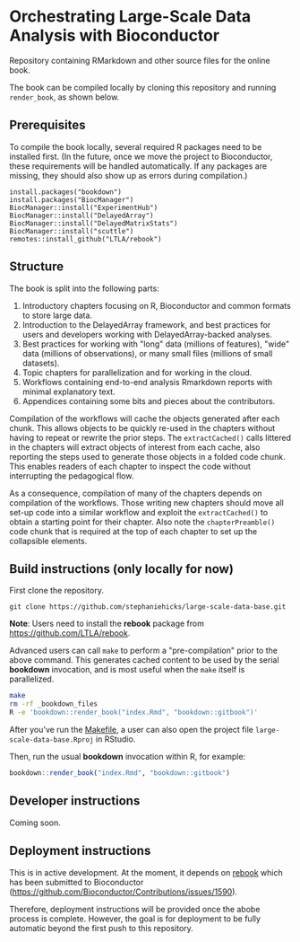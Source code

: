 # Orchestrating Large-Scale Data Analysis with Bioconductor

Repository containing RMarkdown and other source files for the online book. 

The book can be compiled locally by cloning this repository and running `render_book`, as shown below.


## Prerequisites

To compile the book locally, several required R packages need to be installed first. (In the future, once we move the project to Bioconductor, these requirements will be handled automatically. If any packages are missing, they should also show up as errors during compilation.)

```
install.packages("bookdown")
install.packages("BiocManager")
BiocManager::install("ExperimentHub")
BiocManager::install("DelayedArray")
BiocManager::install("DelayedMatrixStats")
BiocManager::install("scuttle")
remotes::install_github("LTLA/rebook")
```

## Structure

The book is split into the following parts:

1. Introductory chapters focusing on R, Bioconductor and common formats to store large data.
2. Introduction to the DelayedArray framework, and best practices for users and developers working with DelayedArray-backed analyses.
3. Best practices for working with "long" data (millions of features), "wide" data (millions of observations), or many small files (millions of small datasets). 
4. Topic chapters for parallelization and for working in the cloud.
4. Workflows containing end-to-end analysis Rmarkdown reports with minimal explanatory text.
5. Appendices containing some bits and pieces about the contributors.

Compilation of the workflows will cache the objects generated after each chunk.
This allows objects to be quickly re-used in the chapters without having to repeat or rewrite the prior steps.
The `extractCached()` calls littered in the chapters will extract objects of interest from each cache,
also reporting the steps used to generate those objects in a folded code chunk.
This enables readers of each chapter to inspect the code without interrupting the pedagogical flow.

As a consequence, compilation of many of the chapters depends on compilation of the workflows.
Those writing new chapters should move all set-up code into a similar workflow 
and exploit the `extractCached()` to obtain a starting point for their chapter.
Also note the `chapterPreamble()` code chunk that is required at the top of each chapter to set up the collapsible elements.

## Build instructions (only locally for now)

First clone the repository.

```
git clone https://github.com/stephaniehicks/large-scale-data-base.git
```

**Note**: Users need to install the **rebook** package from https://github.com/LTLA/rebook.

Advanced users can call `make` to perform a "pre-compilation" prior to the above command.
This generates cached content to be used by the serial **bookdown** invocation,
and is most useful when the `make` itself is parallelized.

```sh
make
rm -rf _bookdown_files
R -e 'bookdown::render_book("index.Rmd", "bookdown::gitbook")'
```

After you've run the [Makefile](Makefile), a user can also open the project file `large-scale-data-base.Rproj` in RStudio. 

Then, run the usual **bookdown** invocation within R, for example:

```r
bookdown::render_book("index.Rmd", "bookdown::gitbook")
```


## Developer instructions

Coming soon.


## Deployment instructions

This is in active development. 
At the moment, it depends on [rebook](https://github.com/LTLA/rebook) which has been submitted to Bioconductor  (https://github.com/Bioconductor/Contributions/issues/1590). 

Therefore, deployment instructions will be provided once the abobe process is complete.
However, the goal is for deployment to be fully automatic beyond the first push to this repository.
